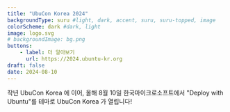 ```yaml
---
title: "UbuCon Korea 2024"
backgroundType: suru #light, dark, accent, suru, suru-topped, image
colorScheme: dark #dark, light
image: logo.svg
# backgroundImage: bg.png
buttons:
    - label: 더 알아보기
      url: https://2024.ubuntu-kr.org
draft: false
date: 2024-08-10
---
```

작년 UbuCon Korea 에 이어, 올해 8월 10일 한국마이크로소프트에서 "Deploy with Ubuntu"를 테마로 UbuCon Korea 가 열립니다!